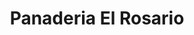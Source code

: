 ---
title: "Panaderia El Rosario"
url: /san-salvador/panaderia-el-rosario-10a-avenida-norte/
shop: Bäckerei
---